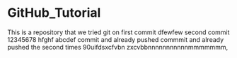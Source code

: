 # GitHub_Tutorial
This is a repository that we tried git on
first commit
dfewfew
second commit
12345678
hfghf
abcdef
commit and already pushed
commmit and already pushed the second times
90uifdsxcfvbn
zxcvbbnnnnnnnnnnnmmmmmmm,
